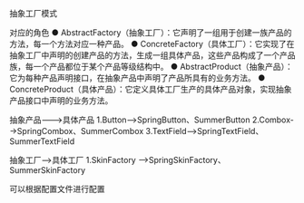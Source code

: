 抽象工厂模式


对应的角色
 ● AbstractFactory（抽象工厂）：它声明了一组用于创建一族产品的方法，每一个方法对应一种产品。
 ● ConcreteFactory（具体工厂）：它实现了在抽象工厂中声明的创建产品的方法，生成一组具体产品，这些产品构成了一个产品族，每一个产品都位于某个产品等级结构中。
 ● AbstractProduct（抽象产品）：它为每种产品声明接口，在抽象产品中声明了产品所具有的业务方法。
 ● ConcreteProduct（具体产品）：它定义具体工厂生产的具体产品对象，实现抽象产品接口中声明的业务方法。
 
 
 抽象产品--->具体产品
 1.Button-->SpringButton、SummerButton
 2.Combox-->SpringCombox、SummerCombox
 3.TextField-->SpringTextField、SummerTextField
 
 抽象工厂-->具体工厂
 1.SkinFactory -->SpringSkinFactory、SummerSkinFactory
 
 可以根据配置文件进行配置
 